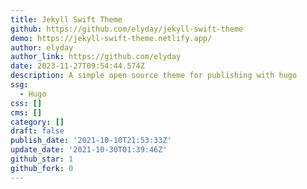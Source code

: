 ```yaml
---
title: Jekyll Swift Theme
github: https://github.com/elyday/jekyll-swift-theme
demo: https://jekyll-swift-theme.netlify.app/
author: elyday
author_link: https://github.com/elyday
date: 2023-11-27T09:54:44.574Z
description: A simple open source theme for publishing with hugo
ssg:
  - Hugo
css: []
cms: []
category: []
draft: false
publish_date: '2021-10-10T21:53:33Z'
update_date: '2021-10-30T01:39:46Z'
github_star: 1
github_fork: 0
---
```

